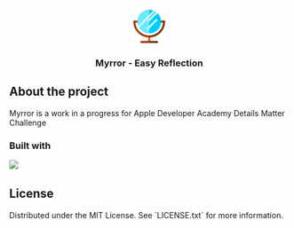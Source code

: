 <a name="readme-top"></a>
<div align="center">
    <img src="./.images/mirror-svgrepo-com.svg" height=60>
    <h3>Myrror - Easy Reflection</h3>
</div>

<h2>About the project</h2>
<p>Myrror is a work in a progress for Apple Developer Academy Details Matter Challenge</p>

<h3>Built with</h3>
<img src="https://cdn.jsdelivr.net/gh/devicons/devicon/icons/swift/swift-original-wordmark.svg" height=60 />

<h2>License</h2>
Distributed under the MIT License. See `LICENSE.txt` for more information.